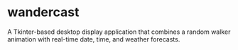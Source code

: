 # wandercast
A Tkinter-based desktop display application that combines a random walker animation with real-time date, time, and weather forecasts.
